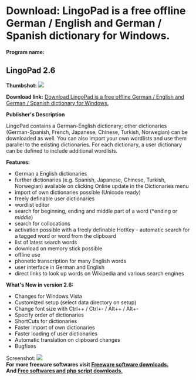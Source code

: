 # Download: LingoPad is a free offline German / English and German / Spanish dictionary for Windows.

**Program name:**

## LingoPad 2.6

  
**Thumbshot:** ![](http://www.freewarefiles.com/screenshot/lingopad_md.gif)   
  
**Download link:** [Download LingoPad is a free offline German / English and German / Spanish dictionary for Windows.](http://freesoftwares.boysofts.com/LingoPad_program_20599.html)  
  


**Publisher's Description**  
  


LingoPad contains a German-English dictionary; other dictionaries (German-Spanish, French, Japanese, Chinese, Turkish, Norwegian) can be downloaded as well. You can also import your own wordlists and use them parallel to the existing dictionaries. For each dictionary, a user dictionary can be defined to include additional wordlists. 

**Features:**

  * German a English dictionaries 
  * further dictionaries (e.g. Spanish, Japanese, Chinese, Turkish, Norwegian) available on clicking Online update in the Dictionaries menu 
  * import of own dictionaries possible (Unicode ready) 
  * freely definable user dictionaries 
  * wordlist editor 
  * search for beginning, ending and middle part of a word (*ending or *middle*) 
  * search for collocations 
  * activation possible with a freely definable HotKey - automatic search for a tagged word or word from the clipboard 
  * list of latest search words 
  * download on memory stick possible 
  * offline use 
  * phonetic transcription for many English words 
  * user interface in German and English 
  * direct links to look up words on Wikipedia and various search engines 

**What's New in version 2.6:**

  * Changes for Windows Vista 
  * Customized setup (select data directory on setup) 
  * Change font size with Ctrl++ / Ctrl+- / Alt++ / Alt+- 
  * Specify order of dictionaries 
  * ShortCuts for dictionaries 
  * Faster import of own dictionaries 
  * Faster loading of user dictionaries 
  * Automatic translation on clipboard changes 
  * Bugfixes 

  
  
Screenshot: ![](http://www.freewarefiles.com/screenshot/lingopad.gif)   
**For more freeware softwares visit [Freeware software downloads.](http://freesoftwares.boysofts.com/)**   
**And [Free softwares and php script downloads.](http://www.boysofts.com/)**
